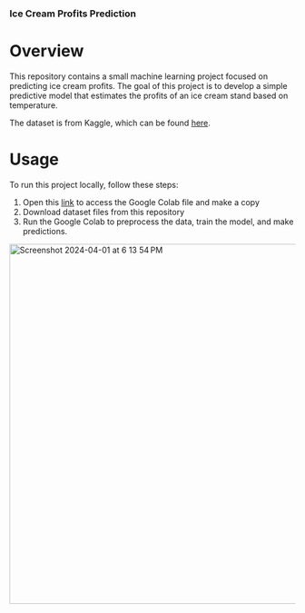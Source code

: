 ### Ice Cream Profits Prediction

# Overview

This repository contains a small machine learning project focused on predicting ice cream profits. The goal of this project is to develop a simple predictive model that estimates the profits of an ice cream stand based on temperature.

The dataset is from Kaggle, which can be found [here](https://www.kaggle.com/datasets/raphaelmanayon/temperature-and-ice-cream-sales/data).

# Usage

To run this project locally, follow these steps:

1. Open this [link](https://colab.research.google.com/drive/1yjmj69-7cZBIRwPVAC6tydka0vQ-h9GU?usp=sharing) to access the Google Colab file and make a copy
2. Download dataset files from this repository
3. Run the Google Colab to preprocess the data, train the model, and make predictions.

<img width="634" alt="Screenshot 2024-04-01 at 6 13 54 PM" src="https://github.com/Ph1so/Ice-Cream-Profits/assets/56458094/37fc357f-d04f-4a17-96dc-32717e45cec3">
